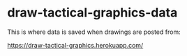# draw-tactical-graphics-data

This is where data is saved when drawings are posted from:

https://draw-tactical-graphics.herokuapp.com/

